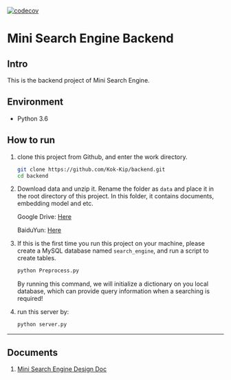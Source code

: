 [![codecov](https://codecov.io/gh/Kok-Kip/backend/branch/master/graph/badge.svg)](https://codecov.io/gh/Kok-Kip/backend)
# Mini Search Engine Backend

## Intro

This is the backend project of Mini Search Engine.

## Environment

+ Python 3.6

## How to run

1. clone this project from Github, and enter the work directory.

   ```bash
   git clone https://github.com/Kok-Kip/backend.git
   cd backend
   ```
   
2. Download data and unzip it. Rename the folder as `data` and place it in the root directory of this project. In this folder, it contains documents, embedding model and etc.

   Google Drive: [Here](https://drive.google.com/open?id=1Y72TnaaSDWhSPBSQmMD4TjNzgO3JNf-f)
   
   BaiduYun: [Here](https://pan.baidu.com/s/1UcqWrrHqSU7azxWdeviJjg)

3. If this is the first time you run this project on your machine, please create a MySQL database named `search_engine`, and run a script to create tables.

   ```bash
   python Preprocess.py
   ```

   By running this command, we will initialize a dictionary on you local database, which can provide query information when a searching is required!

4. run this server by:

   ```bash
   python server.py
   ```

---

## Documents

1. [Mini Search Engine Design Doc](https://github.com/leungyukshing/SearchEngine/blob/master/backend/Mini%20Search%20Engine%20Design%20Doc.md)
